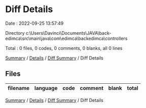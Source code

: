 # Diff Details

Date : 2022-09-25 13:57:49

Directory c:\\Users\\Davinci\\Documents\\JAVA\\back-edimca\\src\\main\\java\\com\\edimca\\backedimca\\controllers

Total : 0 files,  0 codes, 0 comments, 0 blanks, all 0 lines

[Summary](results.md) / [Details](details.md) / [Diff Summary](diff.md) / Diff Details

## Files
| filename | language | code | comment | blank | total |
| :--- | :--- | ---: | ---: | ---: | ---: |

[Summary](results.md) / [Details](details.md) / [Diff Summary](diff.md) / Diff Details